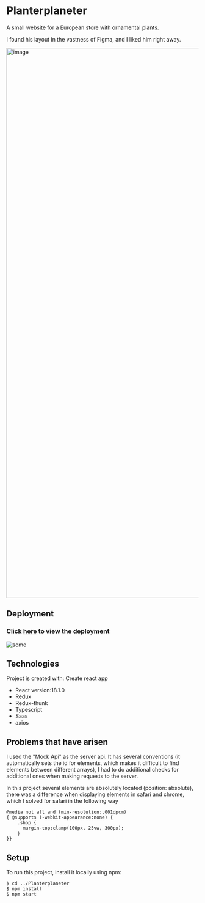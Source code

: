 # Planterplaneter

A small website for a European store with ornamental plants.
<p>I found his layout in the vastness of Figma, and I liked him right away.</p>
<img width="1440" alt="image" src="https://user-images.githubusercontent.com/92833239/172631829-91708094-9e69-423f-a4b2-37692ad092f7.png">

## Deployment
### Click [here](https://gagarin-one.github.io/Planterplaneter/) to view the deployment


![some](https://media.giphy.com/media/kD3qpN0pnc58KsAQoE/giphy.gif)
## Technologies
Project is created with:
  Create react app
* React version:18.1.0
* Redux 
* Redux-thunk
* Typescript
* Saas
* axios
## Problems that have arisen
<p>I used the "Mock Api" as the server api. It has several conventions (it automatically sets the id for elements, which makes it difficult to find elements between different arrays), I had to do additional checks for additional ones when making requests to the server.</p>
<p>In this project several elements are absolutely located (position: absolute), there was a difference when displaying elements in safari and chrome, which I solved for safari in the following way</p>	

```
@media not all and (min-resolution:.001dpcm)
{ @supports (-webkit-appearance:none) {
    .shop { 
      margin-top:clamp(100px, 25vw, 300px);
    }
}}
```

## Setup
To run this project, install it locally using npm:

```
$ cd ../Planterplaneter
$ npm install
$ npm start
```
